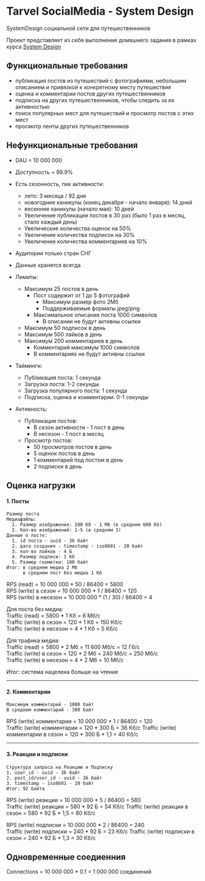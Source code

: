 # Tarvel SocialMedia - System Design

SystemDesign социальной сети для путешественников

Проект представляет из себя выполнение домашнего задания в рамках курса [System Design](https://balun.courses/courses/system_design#tariffs) 


## Функциональные требования

- публикация постов из путешествий с фотографиями, небольшим описанием и привязкой к конкретному месту путешествия
- оценка и комментарии постов других путешественников
- подписка на других путешественников, чтобы следить за их активностью
- поиск популярных мест для путешествий и просмотр постов с этих мест
- просмотр ленты других путешественников


## Нефункциональные требования 

- DAU = 10 000 000
- Доступность = 99.9%
- Есть сезонность, пик активности: 
  - лето: 3 месяца / 92 дня 
  - новогодние каникулы (конец декабря - начало января): 14 дней
  - весенние каникулы (начало мая): 10 дней
  - Увеличение публикации постов в 30 раз (было 1 раз в месяц, стало каждый день)
  - Увелические количества оценок на 50%
  - Увеличение количества подписок на 30%
  - Увеличение количества комментариев на 10%
- Аудитории только стран СНГ
- Данные хранятся всегда

  
- Лимиты:
	-  Максимум 25 постов в день 
		- Пост содержит от 1 до 5 фотографий
			- Максимум размер фото 2Мб
			- Поддерживаемые форматы jpeg/png
		- Максимальное описание поста 1000 символов
			- В описании не будут активны ссылки
	-  Максимум 50 подписок в день
	-  Максимум 500 лайков в день
	-  Максимум 200 комментариев в день 
		- Комментарий максимум 1000 символов
		- В комментариях не будут активны ссылки
 
    
- Тайминги:
	- Публикация поста: 1 секунда
	- Загрузка поста: 1-2 секунды 
	- Загрузка популярного поста: 1 секунда
	- Подписка, оценка и комментарии: 0-1 секунды

   
- Активность:
	- Публикация постов:
		- В сезон активности - 1 пост в день 
		- В несезон - 1 пост в месяц
	- Просмотр постов:
		- 50 просмотров постов в день 
		- 5 оценок постов в день
		- 1 комментарий под постом в день 
		- 2 подписки в день 

    
## Оценка нагрузки

#### 1. Посты
	Размер поста
	Медиафайлы:
	  1. Размер изображения: 200 Кб - 1 Мб (в среднем 600 Кб)
	  2. Кол-во изображений: 1-5 (в среднем 3)
	Данные о посте:
      1. id поста - uuid - 36 байт
	  2. дата создания - timestamp - iso8601 - 20 байт
	  3. кол-во лайков - 4 Б
	  4. Размер подписи: 1 Кб
	  5. Размер геометки: 100 байт
	Итог: в среднем медиа 2 Мб
	      в среднем пост без медиа 1 Кб
	
RPS (read) = 10 000 000 * 50 / 86400 = 5800 \
RPS (write) в сезон = 10 000 000 * 1 / 86400 = 120 \
RPS (write) в несезон = 10 000 000 * (1 / 30) / 86400 = 4 

Для поста без медиа: \
Traffic (read) = 5800 * 1 Кб = 6 Мб/с \
Traffic (write) в сезон = 120 * 1 Кб = 150 Кб/с \
Traffic (write) в несезон = 4 * 1 Кб = 5 Кб/с

Для трафика медиа: \
Traffic (read) = 5800 * 2 Мб = 11 600 Мб/с = 12 Гб/с \
Traffic (write) в сезон = 120 * 2 Мб =  240 Мб/c = 250 Мб/с \
Traffic (write) в несезон = 4 * 2 Мб = 10 Мб/c

Итог: система нацелена больше на чтение

---

#### 2. Комментарии 

    Максимум комментарий - 1000 байт 
    В среднем комментарий - 300 байт

RPS (write) комментарии = 10 000 000 * 1 / 86400 = 120 \
Traffic (write) комментарии = 120 * 300 Б = 36 Кб/с
Traffic (write) комментарии в сезон = 120 * 300 Б * 1,1 = 40 Кб/с

---

#### 3. Реакции и подписки

	Структура запроса на Реакцию и Подписку
	1. user_id - uuid - 36 байт
	2. post_id/user_id - uuid - 36 байт 
	3. timestamp - iso8601 - 20 байт 
	Итог: 92 байта

RPS (write) реакции = 10 000 000 * 5 / 86400 = 580 \
Traffic (write) реакции = 580 * 92 Б =  54 Кб/c
Traffic (write) реакции в сезон = 580 * 92 Б * 1,5 = 80 Кб/c

RPS (write) подписки = 10 000 000 * 2 / 86400 = 240 \
Traffic (write) подписки = 240 * 92 Б =  23 Кб/с
Traffic (write) подписки в сезон = 240 * 92 Б * 1,3 = 30 Кб/с

## Одновременные соедиенния

Connections = 10 000 000 * 0.1 = 1 000 000 соединений
